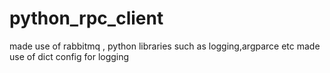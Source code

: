 # python_rpc_client
made use of rabbitmq , python libraries such as logging,argparce etc
made use of dict config for logging
